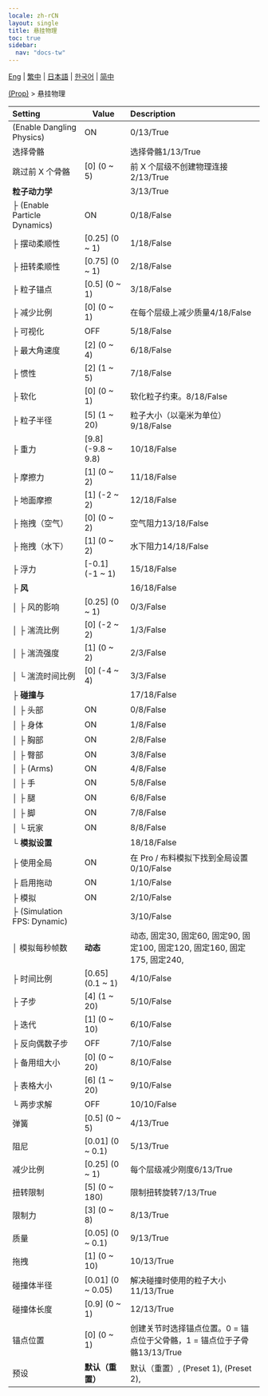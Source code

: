```yaml
---
locale: zh-rCN
layout: single
title: 悬挂物理
toc: true
sidebar:
  nav: "docs-tw"
---
```

[Eng](/dancexr/menu/2025.4/prop/cloth_physics) | [繁中](/tw/dancexr/menu/2025.4/prop/cloth_physics) | [日本語](/jp/dancexr/menu/2025.4/prop/cloth_physics) | [한국어](/kr/dancexr/menu/2025.4/prop/cloth_physics) | [简中](/zh/dancexr/menu/2025.4/prop/cloth_physics)

[(Prop)](../menu#(Prop)) > 悬挂物理



| Setting | Value | Description |
| :--- | --- | :--- |
| (Enable Dangling Physics) | ON | 0/13/True
| 选择骨骼 || 选择骨骼1/13/True
| 跳过前 X 个骨骼 | [0] (0 ~ 5) | 前 X 个层级不创建物理连接2/13/True
| **粒子动力学** | | 3/13/True
| ├ (Enable Particle Dynamics) | ON | 0/18/False
| ├ 摆动柔顺性 | [0.25] (0 ~ 1) | 1/18/False
| ├ 扭转柔顺性 | [0.75] (0 ~ 1) | 2/18/False
| ├ 粒子锚点 | [0.5] (0 ~ 1) | 3/18/False
| ├ 减少比例 | [0] (0 ~ 1) | 在每个层级上减少质量4/18/False
| ├ 可视化 | OFF | 5/18/False
| ├ 最大角速度 | [2] (0 ~ 4) | 6/18/False
| ├ 惯性 | [2] (1 ~ 5) | 7/18/False
| ├ 软化 | [0] (0 ~ 1) | 软化粒子约束。8/18/False
| ├ 粒子半径 | [5] (1 ~ 20) | 粒子大小（以毫米为单位）9/18/False
| ├ 重力 | [9.8] (-9.8 ~ 9.8) | 10/18/False
| ├ 摩擦力 | [1] (0 ~ 2) | 11/18/False
| ├ 地面摩擦 | [1] (-2 ~ 2) | 12/18/False
| ├ 拖拽（空气） | [0] (0 ~ 2) | 空气阻力13/18/False
| ├ 拖拽（水下） | [1] (0 ~ 2) | 水下阻力14/18/False
| ├ 浮力 | [-0.1] (-1 ~ 1) | 15/18/False
| ├ **风** | | 16/18/False
| │ ├ 风的影响 | [0.25] (0 ~ 1) | 0/3/False
| │ ├ 湍流比例 | [0] (-2 ~ 2) | 1/3/False
| │ ├ 湍流强度 | [1] (0 ~ 2) | 2/3/False
| │ └ 湍流时间比例 | [0] (-4 ~ 4) | 3/3/False
| ├ **碰撞与** | | 17/18/False
| │ ├ 头部 | ON | 0/8/False
| │ ├ 身体 | ON | 1/8/False
| │ ├ 胸部 | ON | 2/8/False
| │ ├ 臀部 | ON | 3/8/False
| │ ├ (Arms) | ON | 4/8/False
| │ ├ 手 | ON | 5/8/False
| │ ├ 腿 | ON | 6/8/False
| │ ├ 脚 | ON | 7/8/False
| │ └ 玩家 | ON | 8/8/False
| └ **模拟设置** | | 18/18/False
|   ├ 使用全局 | ON | 在 Pro / 布料模拟下找到全局设置0/10/False
|   ├ 启用拖动 | ON | 1/10/False
|   ├ 模拟 | ON | 2/10/False
|   ├ (Simulation FPS: Dynamic) || 3/10/False
|   │ 模拟每秒帧数 | **动态** | 动态, 固定30, 固定60, 固定90, 固定100, 固定120, 固定160, 固定175, 固定240,  |
|   ├ 时间比例 | [0.65] (0.1 ~ 1) | 4/10/False
|   ├ 子步 | [4] (1 ~ 20) | 5/10/False
|   ├ 迭代 | [1] (0 ~ 10) | 6/10/False
|   ├ 反向偶数子步 | OFF | 7/10/False
|   ├ 备用组大小 | [0] (0 ~ 20) | 8/10/False
|   ├ 表格大小 | [6] (1 ~ 20) | 9/10/False
|   └ 两步求解 | OFF | 10/10/False
| 弹簧 | [0.5] (0 ~ 5) | 4/13/True
| 阻尼 | [0.01] (0 ~ 0.1) | 5/13/True
| 减少比例 | [0.25] (0 ~ 1) | 每个层级减少刚度6/13/True
| 扭转限制 | [5] (0 ~ 180) | 限制扭转旋转7/13/True
| 限制力 | [3] (0 ~ 8) | 8/13/True
| 质量 | [0.05] (0 ~ 0.1) | 9/13/True
| 拖拽 | [1] (0 ~ 10) | 10/13/True
| 碰撞体半径 | [0.01] (0 ~ 0.05) | 解决碰撞时使用的粒子大小11/13/True
| 碰撞体长度 | [0.9] (0 ~ 1) | 12/13/True
| 锚点位置 | [0] (0 ~ 1) | 创建关节时选择锚点位置。0 = 锚点位于父骨骼，1 = 锚点位于子骨骼13/13/True
| 预设 | **默认（重置）** | 默认（重置）, (Preset 1), (Preset 2),  |
